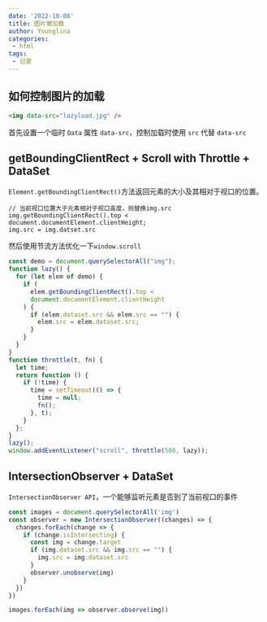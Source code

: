 ```yaml
---
date: '2022-10-08'
title: 图片懒加载
author: Younglina
categories:
 - html
tags:
 - 记录
---
```


## 如何控制图片的加载
```html
<img data-src="lazyload.jpg" />
```
首先设置一个临时 `Data` 属性 `data-src`，控制加载时使用 `src` 代替 `data-src`

## getBoundingClientRect + Scroll with Throttle + DataSet

`Element.getBoundingClientRect()`方法返回元素的大小及其相对于视口的位置。 
```
// 当前视口位置大于元素相对于视口高度，则替换img.src
img.getBoundingClientRect().top < document.documentElement.clientHeight;
img.src = img.datset.src
```
然后使用节流方法优化一下`window.scroll`

```javascript
const demo = document.querySelectorAll("img");
function lazy() {
  for (let elem of demo) {
    if (
      elem.getBoundingClientRect().top <
      document.documentElement.clientHeight
    ) {
      if (elem.dataset.src && elem.src == "") {
        elem.src = elem.dataset.src;
      }
    }
  }
}
function throttle(t, fn) {
  let time;
  return function () {
    if (!time) {
      time = setTimeout(() => {
        time = null;
        fn();
      }, t);
    }
  };
}
lazy();
window.addEventListener("scroll", throttle(500, lazy));
```

## IntersectionObserver + DataSet

`IntersectionObserver API`，一个能够监听元素是否到了当前视口的事件

```javascript
const images = document.querySelectorAll('img')
const observer = new IntersectionObserver((changes) => {
  changes.forEach(change => {
    if (change.isIntersecting) {
      const img = change.target
      if (img.dataset.src && img.src == "") {
        img.src = img.dataset.src
      }
      observer.unobserve(img)
    }
  })
})

images.forEach(img => observer.observe(img))
```